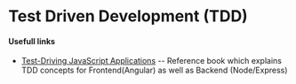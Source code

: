Test Driven Development (TDD)
===========================

#### Usefull links

* [Test-Driving JavaScript Applications](https://pragprog.com/book/vsjavas/test-driving-javascript-applications) -- Reference book which explains TDD concepts for Frontend(Angular) as well as Backend (Node/Express)
